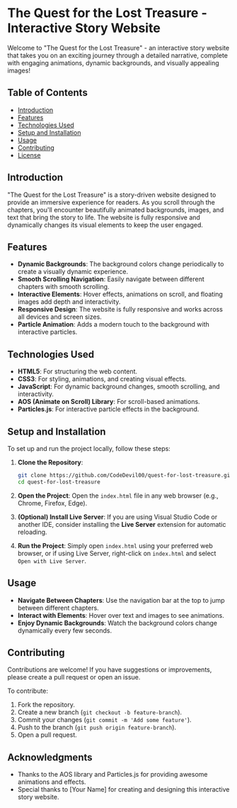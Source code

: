 # The Quest for the Lost Treasure - Interactive Story Website

Welcome to "The Quest for the Lost Treasure" - an interactive story website that takes you on an exciting journey through a detailed narrative, complete with engaging animations, dynamic backgrounds, and visually appealing images!

## Table of Contents

- [Introduction](#introduction)
- [Features](#features)
- [Technologies Used](#technologies-used)
- [Setup and Installation](#setup-and-installation)
- [Usage](#usage)
- [Contributing](#contributing)
- [License](#license)

## Introduction

"The Quest for the Lost Treasure" is a story-driven website designed to provide an immersive experience for readers. As you scroll through the chapters, you'll encounter beautifully animated backgrounds, images, and text that bring the story to life. The website is fully responsive and dynamically changes its visual elements to keep the user engaged.

## Features

- **Dynamic Backgrounds**: The background colors change periodically to create a visually dynamic experience.
- **Smooth Scrolling Navigation**: Easily navigate between different chapters with smooth scrolling.
- **Interactive Elements**: Hover effects, animations on scroll, and floating images add depth and interactivity.
- **Responsive Design**: The website is fully responsive and works across all devices and screen sizes.
- **Particle Animation**: Adds a modern touch to the background with interactive particles.

## Technologies Used

- **HTML5**: For structuring the web content.
- **CSS3**: For styling, animations, and creating visual effects.
- **JavaScript**: For dynamic background changes, smooth scrolling, and interactivity.
- **AOS (Animate on Scroll) Library**: For scroll-based animations.
- **Particles.js**: For interactive particle effects in the background.

## Setup and Installation

To set up and run the project locally, follow these steps:

1. **Clone the Repository**:
    ```bash
    git clone https://github.com/CodeDevil00/quest-for-lost-treasure.git
    cd quest-for-lost-treasure
    ```

2. **Open the Project**:
   Open the `index.html` file in any web browser (e.g., Chrome, Firefox, Edge).

3. **(Optional) Install Live Server**:
   If you are using Visual Studio Code or another IDE, consider installing the **Live Server** extension for automatic reloading.

4. **Run the Project**:
   Simply open `index.html` using your preferred web browser, or if using Live Server, right-click on `index.html` and select `Open with Live Server`.

## Usage

- **Navigate Between Chapters**: Use the navigation bar at the top to jump between different chapters.
- **Interact with Elements**: Hover over text and images to see animations.
- **Enjoy Dynamic Backgrounds**: Watch the background colors change dynamically every few seconds.

## Contributing

Contributions are welcome! If you have suggestions or improvements, please create a pull request or open an issue.

To contribute:

1. Fork the repository.
2. Create a new branch (`git checkout -b feature-branch`).
3. Commit your changes (`git commit -m 'Add some feature'`).
4. Push to the branch (`git push origin feature-branch`).
5. Open a pull request.

## Acknowledgments

- Thanks to the AOS library and Particles.js for providing awesome animations and effects.
- Special thanks to [Your Name] for creating and designing this interactive story website.

